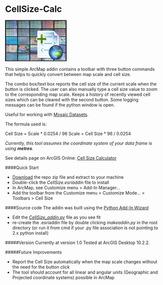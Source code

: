 CellSize-Calc
=============

![CellSize Logo](https://github.com/EsriCanada/CellSize-Calc/blob/master/Images/CellSize_icon.png)

This simple ArcMap addin contains a toolbar with three button commands that helps to quickly convert between map scale and cell size.

The combo box/text box reports the cell size of the current scale when the button is clicked.  The user can also manually type a cell size value to zoom to the corresponding map scale.  Keeps a history of recently viewed cell sizes which can be cleared with the second button.  Some logging messages can be found if the python window is open.

Useful for working with [Mosaic Datasets](http://resources.arcgis.com/en/help/main/10.2/index.html#//009t00000042000000).

The formula used is: 

Cell Size = Scale * 0.0254 / 96
Scale = Cell Size * 96 / 0.0254

*Currently, this tool assumes the coordinate system of your data frame is using* ***metres***.

See details page on ArcGIS Online: [Cell Size Calculator](http://www.arcgis.com/home/item.html?id=749fc5ac2f884b16a8edefb5c14873ba)

####Quick Start
- [Download](https://github.com/EsriCanada/CellSize-Calc/archive/master.zip) the repo zip file and extract to your machine
- Double-click the *CellSize.esriaddin* file to install
- In ArcMap, see Customize menu > Add-In Manager...
- Add the toolbar from the Customize menu > Customize Mode... > Toolbars > Cell Size

####Source code
The addin was built using the [Python Add-In Wizard](http://www.arcgis.com/home/item.html?id=5f3aefe77f6b4f61ad3e4c62f30bff3b)
- Edit the [*CellSize_addin.py*](https://github.com/EsriCanada/CellSize-Calc/blob/master/Install/CellSize_addin.py) file as you see fit
- re-create the .esriaddin file by double clicking *makeaddin.py* in the root directory (or run it from cmd if your .py file association is not pointing to 2.x python install)

#####Version
Currently at version 1.0
Tested at ArcGIS Desktop 10.2.2.

#####Future Improvements
- Report the Cell Size automatically when the map scale changes without the need for the button click
- The tool should account for all linear and angular units (Geographic and Projected coordinate systems) possible in ArcMap
